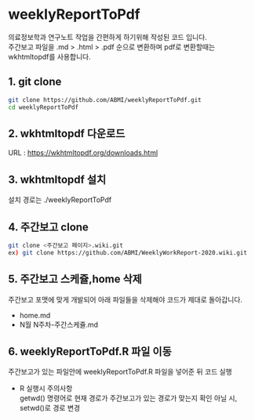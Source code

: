 # weeklyReportToPdf
의료정보학과 연구노트 작업을 간편하게 하기위해 작성된 코드 입니다.  
주간보고 파일을 .md > .html > .pdf 순으로 변환하며 pdf로 변환할때는 wkhtmltopdf를 사용합니다.

## 1. git clone
```bash
git clone https://github.com/ABMI/weeklyReportToPdf.git
cd weeklyReportToPdf
```

## 2. wkhtmltopdf 다운로드 
URL : https://wkhtmltopdf.org/downloads.html  

## 3. wkhtmltopdf 설치
설치 경로는 ./weeklyReportToPdf

## 4. 주간보고 clone
```bash
git clone <주간보고 페이지>.wiki.git
ex) git clone https://github.com/ABMI/WeeklyWorkReport-2020.wiki.git
```

## 5. 주간보고 스케쥴,home 삭제
주간보고 포맷에 맞게 개발되어 아래 파일들을 삭제해야 코드가 제대로 돌아갑니다. 
- home.md
- N월 N주차-주간스케쥴.md

## 6. weeklyReportToPdf.R 파일 이동
주간보고가 있는 파일안에 weeklyReportToPdf.R 파일을 넣어준 뒤 코드 실행  

- R 실행시 주의사항  
getwd() 명령어로 현재 경로가 주간보고가 있는 경로가 맞는지 확인 아닐 시, setwd()로 경로 변경


